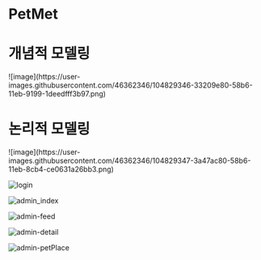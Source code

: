 # PetMet
<h1>개념적 모델링</h1>
![image](https://user-images.githubusercontent.com/46362346/104829346-33209e80-58b6-11eb-9199-1deedfff3b97.png)

<h1>논리적 모델링</h1>
![image](https://user-images.githubusercontent.com/46362346/104829347-3a47ac80-58b6-11eb-8cb4-ce0631a26bb3.png)

![login](https://user-images.githubusercontent.com/46362346/104574555-836ee500-5699-11eb-860c-0fc742720021.png)

![admin_index](https://user-images.githubusercontent.com/46362346/104574568-8669d580-5699-11eb-8cd6-2b1c5afddfc1.png)

![admin-feed](https://user-images.githubusercontent.com/46362346/104574577-879b0280-5699-11eb-8a37-145a6249d2bd.png)

![admin-detail](https://user-images.githubusercontent.com/46362346/104574580-88cc2f80-5699-11eb-9017-51cf5c8876aa.png)

![admin-petPlace](https://user-images.githubusercontent.com/46362346/104574584-8964c600-5699-11eb-8b66-feae668e6ead.png)
